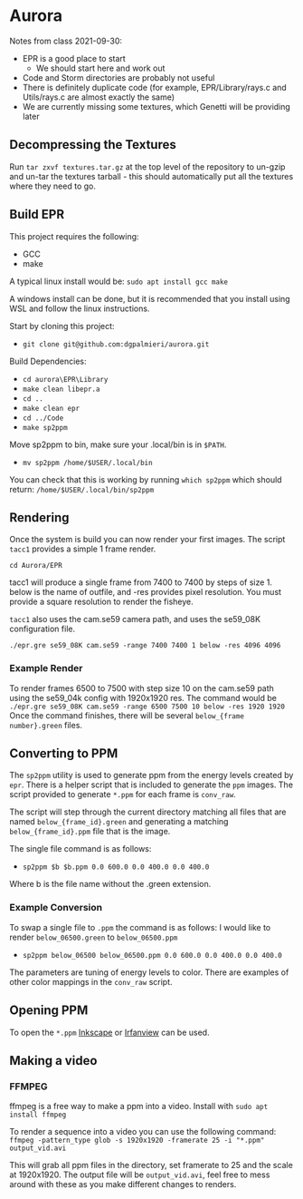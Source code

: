# Aurora

Notes from class 2021-09-30:

- EPR is a good place to start
  - We should start here and work out
- Code and Storm directories are probably not useful
- There is definitely duplicate code (for example, EPR/Library/rays.c and
Utils/rays.c are almost exactly the same)
- We are currently missing some textures, which Genetti will be providing later

## Decompressing the Textures

Run `tar zxvf textures.tar.gz` at the top level of the repository to un-gzip and
un-tar the textures tarball - this should automatically put all the textures
where they need to go.

## Build EPR

This project requires the following:

- GCC
- make

A typical linux install would be:
`sudo apt install gcc make`

A windows install can be done, but it is recommended that you install using WSL
and follow the linux instructions.

Start by cloning this project:

- `git clone git@github.com:dgpalmieri/aurora.git`

Build Dependencies:

- `cd aurora\EPR\Library`
- `make clean libepr.a`
- `cd ..`
- `make clean epr`
- `cd ../Code`
- `make sp2ppm`

Move sp2ppm to bin, make sure your .local/bin is in `$PATH`.

- `mv sp2ppm /home/$USER/.local/bin`

You can check that this is working by running `which sp2ppm` which should return:
`/home/$USER/.local/bin/sp2ppm`

## Rendering

Once the system is build you can now render your first images.
The script `tacc1` provides a simple 1 frame render.

`cd Aurora/EPR`

tacc1 will produce a single frame from 7400 to 7400 by steps of size 1. below is
the name of outfile, and -res provides pixel resolution. You must provide a
square resolution to render the fisheye.

`tacc1` also uses the cam.se59 camera path, and uses the se59_08K configuration file.

`./epr.gre se59_08K cam.se59 -range 7400 7400 1 below -res 4096 4096`

### Example Render

To render frames 6500 to 7500 with step size 10 on the cam.se59 path using
the se59_04k config with 1920x1920 res. The command would be
`./epr.gre se59_08K cam.se59 -range 6500 7500 10 below -res 1920 1920`
Once the command finishes, there will be several `below_{frame number}.green`
files.

## Converting to PPM

The `sp2ppm` utility is used to generate ppm from the energy levels created by
`epr`. There is a helper script that is included to generate the `ppm` images.
The script provided to generate `*.ppm` for each frame is `conv_raw`.

The script will step through the current directory matching all files that are
named `below_{frame_id}.green` and generating a matching `below_{frame_id}.ppm`
file that is the image.

The single file command is as follows:

- `sp2ppm $b $b.ppm 0.0 600.0 0.0 400.0 0.0 400.0`

Where b is the file name without the .green extension.

### Example Conversion

To swap a single file to `.ppm` the command is as follows:
I would like to render `below_06500.green` to `below_06500.ppm`

- `sp2ppm below_06500 below_06500.ppm 0.0 600.0 0.0 400.0 0.0 400.0`

The parameters are tuning of energy levels to color. There are examples of other
color mappings in the `conv_raw` script.

## Opening PPM

To open the `*.ppm` [Inkscape](https://inkscape.org/) or
[Irfanview](https://www.irfanview.com/) can be used.

## Making a video

### FFMPEG

ffmpeg is a free way to make a ppm into a video.
Install with `sudo apt install ffmpeg`

To render a sequence into a video you can use the following command:
`ffmpeg -pattern_type glob -s 1920x1920 -framerate 25 -i "*.ppm" output_vid.avi`

This will grab all ppm files in the directory, set framerate to 25 and the scale
at 1920x1920. The output file will be `output_vid.avi`, feel free to mess around
with these as you make different changes to renders.
